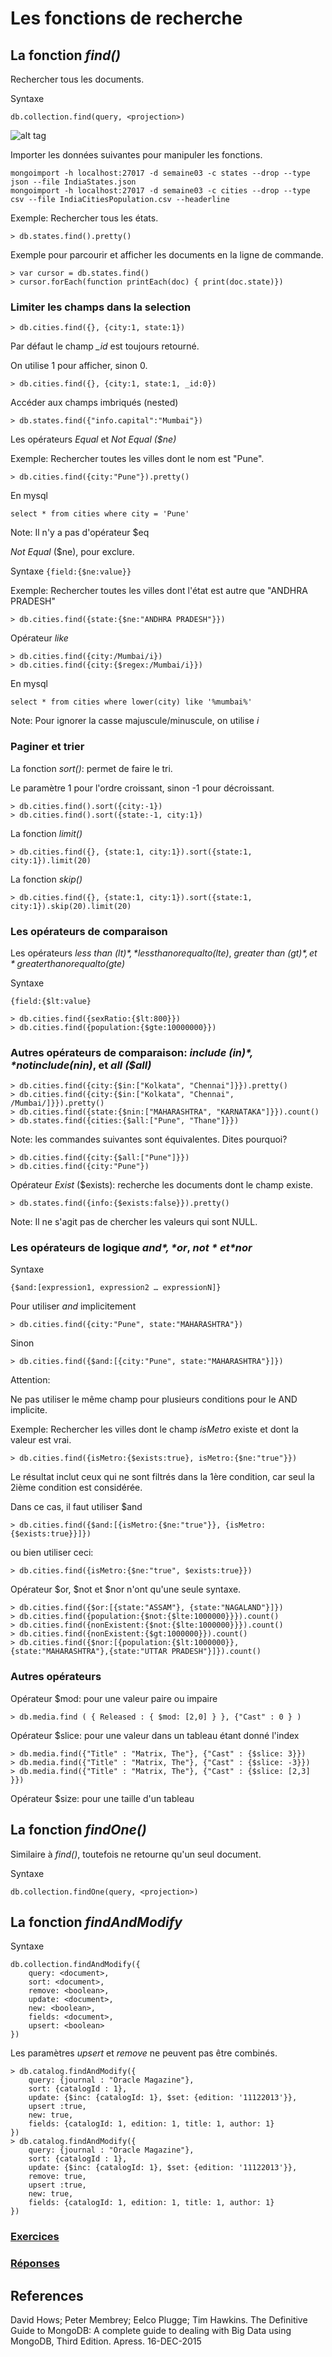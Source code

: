 # Les fonctions de recherche

## La fonction *find()*

Rechercher tous les documents.

Syntaxe
```
db.collection.find(query, <projection>)
```

![alt tag](https://github.com/CollegeBoreal/INF1069-17H/blob/master/Semaine-03/Querying-data-in-MongoDB.PNG)

Importer les données suivantes pour manipuler les fonctions.
```
mongoimport -h localhost:27017 -d semaine03 -c states --drop --type json --file IndiaStates.json
mongoimport -h localhost:27017 -d semaine03 -c cities --drop --type csv --file IndiaCitiesPopulation.csv --headerline
```

Exemple: Rechercher tous les états.
```
> db.states.find().pretty()
```
Exemple pour parcourir et afficher les documents en la ligne de commande.
```
> var cursor = db.states.find()
> cursor.forEach(function printEach(doc) { print(doc.state)})
```

### Limiter les champs dans la selection
```
> db.cities.find({}, {city:1, state:1})
```
Par défaut le champ *_id* est toujours retourné.

On utilise 1 pour afficher, sinon 0.
```
> db.cities.find({}, {city:1, state:1, _id:0})
```

Accéder aux champs imbriqués (nested)
```
> db.states.find({"info.capital":"Mumbai"})
```
Les opérateurs *Equal* et *Not Equal ($ne)*

Exemple: Rechercher toutes les villes dont le nom est "Pune".
```
> db.cities.find({city:"Pune"}).pretty()
```
En mysql
``` 
select * from cities where city = 'Pune' 
```
Note: Il n'y a pas d'opérateur $eq

*Not Equal* ($ne), pour exclure.

Syntaxe
```{field:{$ne:value}}```

Exemple: Rechercher toutes les villes dont l'état est autre que "ANDHRA PRADESH"
```
> db.cities.find({state:{$ne:"ANDHRA PRADESH"}})
```

Opérateur *like*
```
> db.cities.find({city:/Mumbai/i})
> db.cities.find({city:{$regex:/Mumbai/i}})
```
En mysql
```
select * from cities where lower(city) like '%mumbai%' 
```
Note: Pour ignorer la casse majuscule/minuscule, on utilise *i*

### Paginer et trier

La fonction *sort()*: permet de faire le tri.

Le paramètre 1 pour l'ordre croissant, sinon -1 pour décroissant.
```
> db.cities.find().sort({city:-1})
> db.cities.find().sort({state:-1, city:1})
```

La fonction *limit()*
```
> db.cities.find({}, {state:1, city:1}).sort({state:1, city:1}).limit(20)
```

La fonction *skip()*
```
> db.cities.find({}, {state:1, city:1}).sort({state:1, city:1}).skip(20).limit(20)
```

### Les opérateurs de comparaison

Les opérateurs *less than ($lt)*, *less than or equal to ($lte)*, *greater than ($gt)*, et *greater than or equal to ($gte)*

Syntaxe
``` 
{field:{$lt:value} 
```
```
> db.cities.find({sexRatio:{$lt:800}})
> db.cities.find({population:{$gte:10000000}})
```

### Autres opérateurs de comparaison: *include ($in)*, *not include ($nin)*, et *all ($all)*
```
> db.cities.find({city:{$in:["Kolkata", "Chennai"]}}).pretty()
> db.cities.find({city:{$in:["Kolkata", "Chennai", /Mumbai/]}}).pretty()
> db.cities.find({state:{$nin:["MAHARASHTRA", "KARNATAKA"]}}).count()
> db.states.find({cities:{$all:["Pune", "Thane"]}})
```

Note: les commandes suivantes sont équivalentes. Dites pourquoi?
```
> db.cities.find({city:{$all:["Pune"]}})
> db.cities.find({city:"Pune"})
```

Opérateur *Exist* ($exists): recherche les documents dont le champ existe.
```
> db.states.find({info:{$exists:false}}).pretty()
```
Note: Il ne s'agit pas de chercher les valeurs qui sont NULL.

### Les opérateurs de logique *$and*, *$or*, *$not* et *$nor*

Syntaxe
```
{$and:[expression1, expression2 … expressionN]}
```
Pour utiliser *and* implicitement
```
> db.cities.find({city:"Pune", state:"MAHARASHTRA"})
```
Sinon
```
> db.cities.find({$and:[{city:"Pune", state:"MAHARASHTRA"}]})
```
Attention:

Ne pas utiliser le même champ pour plusieurs conditions pour le AND implicite.

Exemple: Rechercher les villes dont le champ *isMetro* existe et dont la valeur est vrai.
```
> db.cities.find({isMetro:{$exists:true}, isMetro:{$ne:"true"}})
```
Le résultat inclut ceux qui ne sont filtrés dans la 1ère condition, car seul la 2ième condition est considérée.

Dans ce cas, il faut utiliser $and

```
> db.cities.find({$and:[{isMetro:{$ne:"true"}}, {isMetro:{$exists:true}}]})
```

ou bien utiliser ceci:

```
> db.cities.find({isMetro:{$ne:"true", $exists:true}})
```

Opérateur $or, $not et $nor n'ont qu'une seule syntaxe.
```
> db.cities.find({$or:[{state:"ASSAM"}, {state:"NAGALAND"}]})
> db.cities.find({population:{$not:{$lte:1000000}}}).count()
> db.cities.find({nonExistent:{$not:{$lte:1000000}}}).count()
> db.cities.find({nonExistent:{$gt:1000000}}).count()
> db.cities.find({$nor:[{population:{$lt:1000000}},{state:"MAHARASHTRA"},{state:"UTTAR PRADESH"}]}).count()
```
### Autres opérateurs

Opérateur $mod: pour une valeur paire ou impaire
```
> db.media.find ( { Released : { $mod: [2,0] } }, {"Cast" : 0 } )
```

Opérateur $slice: pour une valeur dans un tableau étant donné l'index
```
> db.media.find({"Title" : "Matrix, The"}, {"Cast" : {$slice: 3}})
> db.media.find({"Title" : "Matrix, The"}, {"Cast" : {$slice: -3}})
> db.media.find({"Title" : "Matrix, The"}, {"Cast" : {$slice: [2,3] }})
```

Opérateur $size: pour une taille d'un tableau 

## La fonction *findOne()*

Similaire à *find()*, toutefois ne retourne qu'un seul document.

Syntaxe
```
db.collection.findOne(query, <projection>)
```

## La fonction *findAndModify*

Syntaxe
```
db.collection.findAndModify({
	query: <document>,
	sort: <document>,
	remove: <boolean>,
	update: <document>,
	new: <boolean>,
	fields: <document>,
	upsert: <boolean>
})
```
Les paramètres *upsert* et *remove* ne peuvent pas être combinés.
```
> db.catalog.findAndModify({
	query: {journal : "Oracle Magazine"},
	sort: {catalogId : 1},
	update: {$inc: {catalogId: 1}, $set: {edition: '11122013'}},
	upsert :true,
	new: true,
	fields: {catalogId: 1, edition: 1, title: 1, author: 1}
})
> db.catalog.findAndModify({
	query: {journal : "Oracle Magazine"},
	sort: {catalogId : 1},
	update: {$inc: {catalogId: 1}, $set: {edition: '11122013'}},
	remove: true,
	upsert :true,
	new: true,
	fields: {catalogId: 1, edition: 1, title: 1, author: 1}
})
```

### [Exercices](https://github.com/CollegeBoreal/INF1069-17H/blob/master/Semaine-03/Exercices.md)

### [Réponses](https://github.com/CollegeBoreal/INF1069-17H/blob/master/Semaine-03/Reponses.md)

## References

David Hows; Peter Membrey; Eelco Plugge; Tim Hawkins. The Definitive Guide to MongoDB: A complete guide to dealing with Big Data using MongoDB, Third Edition. Apress. 16-DEC-2015
